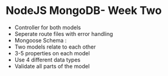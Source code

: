 # NodeJS MongoDB- Week Two

- Controller for both models
- Seperate route files with error handling
- Mongoose Schema :
- Two models relate to each other
- 3-5 properties on each model
- Use 4 different data types
- Validate all parts of the model
